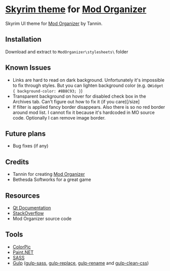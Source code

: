 # [Skyrim theme](http://www.nexusmods.com/skyrim/mods/73817?) for [Mod Organizer](https://github.com/TanninOne/modorganizer)

Skyrim UI theme for [Mod Organizer](http://www.nexusmods.com/skyrim/mods/1334/?) by Tannin.

## Installation
Download and extract to `ModOrganizer\stylesheets\` folder

## Known Issues
* Links are hard to read on dark background. Unfortunately it's impossible to fix through styles. But you can lighten background color (e.g. `QWidget { background-color: #8B8C93; }`)
* Transparent background on hover for disabled check box in the Archives tab. Can't figure out how to fix it (if you care)[/size]
* If filter is applied fancy border disappears. Also there is so no red border around mod list. I cannot fix it because it's hardcoded in MO source code. Optionally I can remove image border. 

## Future plans
* Bug fixes (if any)

## Credits
* Tannin for creating [Mod Organizer](http://www.nexusmods.com/skyrim/mods/1334/?)
* Bethesda Softworks for a great game


## Resources
* [Qt Documentation](http://doc.qt.io/qt-4.8/stylesheet-examples.html)
* [StackOverflow](http://stackoverflow.com/)
* Mod Organizer source code

## Tools
* [ColorPic](http://www.iconico.com/colorpic/)
* [Paint.NET](http://www.getpaint.net/index.html)
* [SASS](http://sass-lang.com/)
* [Gulp](http://gulpjs.com/) ([gulp-sass](https://www.npmjs.com/package/gulp-sass), [gulp-replace](https://www.npmjs.com/package/gulp-replace), [gulp-rename](https://www.npmjs.com/package/gulp-rename) and [gulp-clean-css](https://github.com/scniro/gulp-clean-css))

